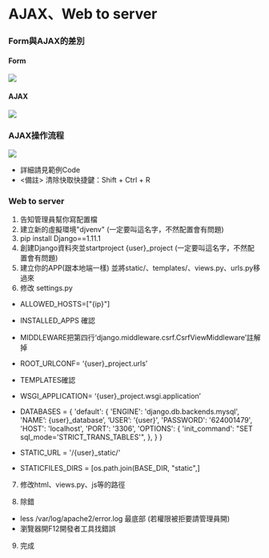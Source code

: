 # AJAX、Web to server

### Form與AJAX的差別

#### Form
![](https://i.imgur.com/zEFIFgO.png)

#### AJAX
![](https://i.imgur.com/qLIMFtV.png)


### AJAX操作流程
![](https://i.imgur.com/XZ7iggP.png)

* 詳細請見範例Code
* <備註> 清除快取快捷鍵：Shift + Ctrl + R

### Web to server
1. 告知管理員幫你寫配置檔
2. 建立新的虛擬環境"djvenv" (一定要叫這名字，不然配置會有問題)
3. pip install Django==1.11.1
4. 創建Django資料夾並startproject {user}_project (一定要叫這名字，不然配置會有問題)
5. 建立你的APP(跟本地端一樣) 並將static/、templates/、views.py、urls.py移過來
6. 修改 settings.py
* ALLOWED_HOSTS=["{ip}"]
* INSTALLED_APPS 確認
* MIDDLEWARE把第四行‘django.middleware.csrf.CsrfViewMiddleware’註解掉
* ROOT_URLCONF= ‘{user}_project.urls’
* TEMPLATES確認
* WSGI_APPLICATION= ‘{user}_project.wsgi.application’


* DATABASES = {
'default': {
    'ENGINE': 'django.db.backends.mysql',
    'NAME’: {user}_database’,
    ‘USER’: ‘{user}',
    'PASSWORD': '624001479',
    'HOST': 'localhost',
    'PORT': '3306',
    'OPTIONS': {
            'init_command': "SET sql_mode='STRICT_TRANS_TABLES'",
        },
        }
    }
* STATIC_URL = '/{user}_static/'
* STATICFILES_DIRS = [os.path.join(BASE_DIR, "static",]

7. 修改html、views.py、js等的路徑

8. 除錯
* less /var/log/apache2/error.log 最底部  (若權限被拒要請管理員開)
* 瀏覽器開F12開發者工具找錯誤

9. 完成



